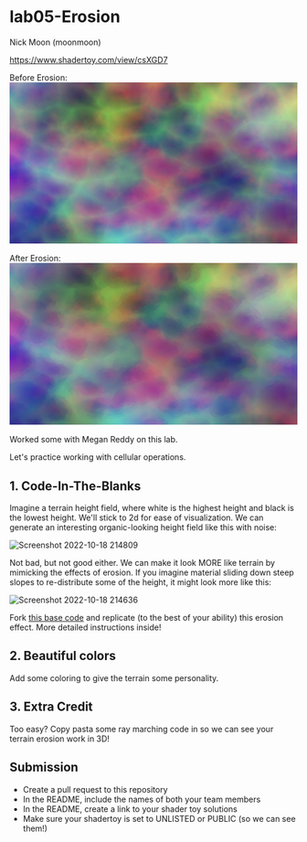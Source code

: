 # lab05-Erosion

Nick Moon (moonmoon)

https://www.shadertoy.com/view/csXGD7

Before Erosion:
![](shadertoycx.PNG)

After Erosion:
![](sc.PNG)

Worked some with Megan Reddy on this lab.




Let's practice working with cellular operations.

## 1. Code-In-The-Blanks
Imagine a terrain height field, where white is the highest height and black is the lowest height. We'll stick to 2d for ease of visualization. We can generate an interesting organic-looking height field like this with noise:

<img width="478" alt="Screenshot 2022-10-18 214809" src="https://user-images.githubusercontent.com/1758825/196586616-18a3a244-22d3-4563-afd0-b4c1627bb42d.png">

Not bad, but not good either. We can make it look MORE like terrain by mimicking the effects of erosion. If you imagine material sliding down steep slopes to re-distribute some of the height, it might look more like this:

<img width="476" alt="Screenshot 2022-10-18 214636" src="https://user-images.githubusercontent.com/1758825/196586668-aa5aef65-d9fc-471a-8fb2-2580660f2b0b.png">

Fork [this base code](https://www.shadertoy.com/view/cdl3W4) and replicate (to the best of your ability) this erosion effect. More detailed instructions inside! 

## 2. Beautiful colors
Add some coloring to give the terrain some personality.

## 3. Extra Credit
Too easy? Copy pasta some ray marching code in so we can see your terrain erosion work in 3D!

## Submission
- Create a pull request to this repository
- In the README, include the names of both your team members
- In the README, create a link to your shader toy solutions
- Make sure your shadertoy is set to UNLISTED or PUBLIC (so we can see them!)
